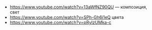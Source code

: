 - https://www.youtube.com/watch?v=13aWfNZ90QU — композиция, свет
- https://www.youtube.com/watch?v=SPh-Gh6i1eQ цвета
- https://www.youtube.com/watch?v=pRyIzUMka-c
